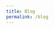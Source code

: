 ```yaml
---
title: Blog
permalink: /blog
---
```


<head>
	<style>
    .post:hover {
      text-decoration: none;
    }

    .post-list {
      overflow: hidden;
    }

		.post {
			vertical-align: top;
			color: #111;
      height: 100%;
      padding-top: 2em;
      padding-bottom: 15px;
      margin-bottom: 15px;
      border-bottom: 1px solid var(--global-divider-color);
      display: flex;
      flex-wrap: wrap;
		}

    .post:last-child {
      border-bottom: 0;
    }

		.post h3 {
			margin-bottom: 0px;
		}

    .post-metadata {
      margin-top: 0.5rem;
      margin-right: 0.5rem;
      font-size: 0.9rem;
      width: calc(15% - 0.5rem);
      order: 0;
      margin-bottom: 0px;
    }

    .post-date {
      color: #333;
      margin-right: 0.5rem;
    }

    .post-tags {
    }

    .post-tag {
      width: fit-content;
      padding: 0.01rem 0.3rem;
      color: white;
      font-weight: bold;
      background-color: #333;
      border-radius: 4px;
      margin-bottom: 0.2em;

      font-size: 0.7rem;
      line-height: 1.0rem;
    }

    .post-meat {
      width: 45%;
      margin: 0;
      padding-right: 0.8rem;
      box-sizing: border-box;
      order: 1;
    }

    /*
    .post.external .post-name:after {
      content: url(http://upload.wikimedia.org/wikipedia/commons/6/64/Icon_External_Link.png);
      margin: 0 0 0 5px;
    }
    */

    .external-icon {
      font-size: 0.6em;
      vertical-align: 0.5em;
    }

		.post-authors {
      font-size: 0.9rem;
			color: #555;
		}

    .post-thumbnail {
      width: 40%;
      margin: 0;
      order: 2;
    }

    .post-name {
      margin-bottom: 0;
    }

    .post-thumbnail img {
      width: 100%;
      margin-bottom: 2.5em;
    }

    .pin {
      margin-bottom: 0;
      margin-right: 0.5rem;
      font-size: 0.8rem;
      color: grey;
    }

    @media (max-width: 750px) {
      .post {
        display: block;
      }

      .post-metadata * {
        display: inline-block;
      }

      .post-tags {
        transform: translateY(-2px);
      }

      .post-metadata {
        width: 100%;
      }

      .post-thumbnail {
        width: 100%;
        margin-top: 1.5em;
      }

      .post-meat {
        width: 100%;
      }
    }
	</style>
</head>

# Blog

<div class="post-list">
  {% assign posts = "" | split: ',' %}

  {% assign _posts = site.blog | sort: 'date' | reverse %}

  {% for post in _posts %}
    {% if post.pinned %}
      {% assign posts = posts | push: post %}
    {% endif %}
  {% endfor %}

  {% for post in _posts %}
    {% unless post.pinned %}
      {% assign posts = posts | push: post %}
    {% endunless %}
  {% endfor %}

  {% for post in posts %}
  <a href="{{post.url | relative_url}}" class="post">
    <div class="post-metadata">
      {% if post.pinned %}
        <p class="pin"><i class="bi bi-pin-angle"></i> Pinned</p>
      {% endif %}
      <div class="post-date">{{post.date | date: "%b. %d, %Y"}}</div>
      {% if post.tags %}
        <div class="post-tags">
          {% for tag in post.tags %}
            {% assign backgroundColor = site.data.tags | find_exp: 'post','post.name == tag' | map: 'background_color' %}
            <div class="post-tag {{tag}}" style="background-color: {{backgroundColor}}">{{tag}}</div>
          {% endfor %}
        </div>
      {% endif %}
    </div>
    <div class="post-thumbnail"><img src="{{post.image | relative_url }}"></div>
    <div class="post-meat">
      <h2 class="post-name">{{post.title}}</h2>
      <p class="post-authors">{{post.authors | map: 'name' | better_join: ", ", " and "}}</p>
      <p class="post-abstract">{% if post.description %} {{post.description}} {% else %} {{post.excerpt}} {% endif %}</p>
    </div>
  </a>

  {% endfor %}
</div>
